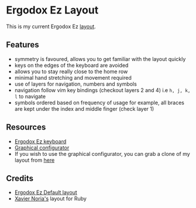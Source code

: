 # Ergodox Ez Layout

This is my current Ergodox Ez [layout](layout.pdf).

## Features

* symmetry is favoured, allows you to get familiar with the layout quickly
* keys on the edges of the keyboard are avoided
* allows you to stay really close to the home row
* minimal hand stretching and movement required
* use of layers for navigation, numbers and symbols
* navigation follow vim key bindings (checkout layers 2 and 4) i.e `h, j, k, l`
  to navigate
* symbols ordered based on frequency of usage for example, all braces are kept
  under the index and middle finger (check layer 1)

## Resources

* [Ergodox Ez keyboard](http://ergodox-ez.com/)
* [Graphical configurator](http://configure.ergodox-ez.com/keyboard_layouts/new)
* If you wish to use the graphical configurator, you can grab a clone of my
  layout from [here](http://configure.ergodox-ez.com/keyboard_layouts/qdrvmb)

## Credits
* [Ergodox Ez Default layout](http://configure.ergodox-ez.com/keyboard_layouts/new)
* [Xavier Noria's](https://youtu.be/SiOILU6HdbA) layout for Ruby
